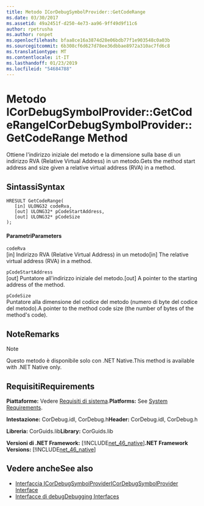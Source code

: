 ```yaml
---
title: Metodo ICorDebugSymbolProvider::GetCodeRange
ms.date: 03/30/2017
ms.assetid: 49a2451f-d250-4e73-aa96-9ff49d9f11c6
author: rpetrusha
ms.author: ronpet
ms.openlocfilehash: bfaa8ce16a3874d28e06bdb77f1e903548c0a03b
ms.sourcegitcommit: 6b308cf6d627d78ee36dbbae8972a310ac7fd6c8
ms.translationtype: MT
ms.contentlocale: it-IT
ms.lasthandoff: 01/23/2019
ms.locfileid: "54684788"
---
```

# <a name="icordebugsymbolprovidergetcoderange-method"></a><span data-ttu-id="746c4-102">Metodo ICorDebugSymbolProvider::GetCodeRange</span><span class="sxs-lookup"><span data-stu-id="746c4-102">ICorDebugSymbolProvider::GetCodeRange Method</span></span>
<span data-ttu-id="746c4-103">Ottiene l'indirizzo iniziale del metodo e la dimensione sulla base di un indirizzo RVA (Relative Virtual Address) in un metodo.</span><span class="sxs-lookup"><span data-stu-id="746c4-103">Gets the method start address and size given a relative virtual address (RVA) in a method.</span></span>  
  
## <a name="syntax"></a><span data-ttu-id="746c4-104">Sintassi</span><span class="sxs-lookup"><span data-stu-id="746c4-104">Syntax</span></span>  
  
```  
HRESULT GetCodeRange(  
   [in] ULONG32 codeRva,   
   [out] ULONG32* pCodeStartAddress,   
   [out] ULONG32* pCodeSize  
);  
```  
  
#### <a name="parameters"></a><span data-ttu-id="746c4-105">Parametri</span><span class="sxs-lookup"><span data-stu-id="746c4-105">Parameters</span></span>  
 `codeRva`  
 <span data-ttu-id="746c4-106">[in] Indirizzo RVA (Relative Virtual Address) in un metodo</span><span class="sxs-lookup"><span data-stu-id="746c4-106">[in] The relative virtual address (RVA) in a method.</span></span>  
  
 `pCodeStartAddress`  
 <span data-ttu-id="746c4-107">[out] Puntatore all'indirizzo iniziale del metodo.</span><span class="sxs-lookup"><span data-stu-id="746c4-107">[out] A pointer to the starting address of the method.</span></span>  
  
 `pCodeSize`  
 <span data-ttu-id="746c4-108">Puntatore alla dimensione del codice del metodo (numero di byte del codice del metodo).</span><span class="sxs-lookup"><span data-stu-id="746c4-108">A pointer to the method code size (the number of bytes of the method's code).</span></span>  
  
## <a name="remarks"></a><span data-ttu-id="746c4-109">Note</span><span class="sxs-lookup"><span data-stu-id="746c4-109">Remarks</span></span>  
  
> [!NOTE]
>  <span data-ttu-id="746c4-110">Questo metodo è disponibile solo con .NET Native.</span><span class="sxs-lookup"><span data-stu-id="746c4-110">This method is available with .NET Native only.</span></span>  
  
## <a name="requirements"></a><span data-ttu-id="746c4-111">Requisiti</span><span class="sxs-lookup"><span data-stu-id="746c4-111">Requirements</span></span>  
 <span data-ttu-id="746c4-112">**Piattaforme:** Vedere [Requisiti di sistema](../../../../docs/framework/get-started/system-requirements.md).</span><span class="sxs-lookup"><span data-stu-id="746c4-112">**Platforms:** See [System Requirements](../../../../docs/framework/get-started/system-requirements.md).</span></span>  
  
 <span data-ttu-id="746c4-113">**Intestazione:** CorDebug.idl, CorDebug.h</span><span class="sxs-lookup"><span data-stu-id="746c4-113">**Header:** CorDebug.idl, CorDebug.h</span></span>  
  
 <span data-ttu-id="746c4-114">**Libreria:** CorGuids.lib</span><span class="sxs-lookup"><span data-stu-id="746c4-114">**Library:** CorGuids.lib</span></span>  
  
 <span data-ttu-id="746c4-115">**Versioni di .NET Framework:** [!INCLUDE[net_46_native](../../../../includes/net-46-native-md.md)]</span><span class="sxs-lookup"><span data-stu-id="746c4-115">**.NET Framework Versions:** [!INCLUDE[net_46_native](../../../../includes/net-46-native-md.md)]</span></span>  
  
## <a name="see-also"></a><span data-ttu-id="746c4-116">Vedere anche</span><span class="sxs-lookup"><span data-stu-id="746c4-116">See also</span></span>
- [<span data-ttu-id="746c4-117">Interfaccia ICorDebugSymbolProvider</span><span class="sxs-lookup"><span data-stu-id="746c4-117">ICorDebugSymbolProvider Interface</span></span>](../../../../docs/framework/unmanaged-api/debugging/icordebugsymbolprovider-interface.md)
- [<span data-ttu-id="746c4-118">Interfacce di debug</span><span class="sxs-lookup"><span data-stu-id="746c4-118">Debugging Interfaces</span></span>](../../../../docs/framework/unmanaged-api/debugging/debugging-interfaces.md)
